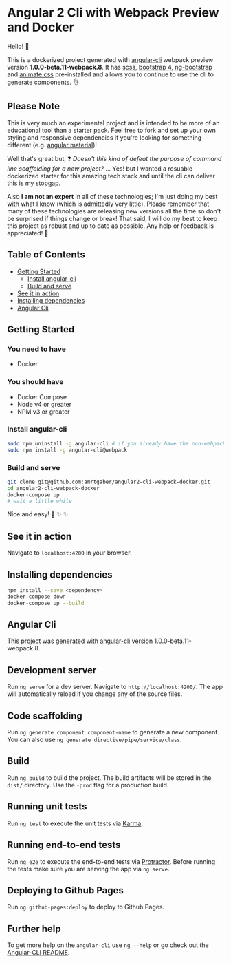 # Angular 2 Cli with Webpack Preview and Docker

Hello! :wave:

This is a dockerized project generated with [angular-cli](https://github.com/angular/angular-cli) webpack preview version **1.0.0-beta.11-webpack.8**. It has [scss](https://github.com/sass/sass), [bootstrap 4](https://github.com/twbs/bootstrap/tree/v4.0.0-alpha.3), [ng-bootstrap](https://github.com/ng-bootstrap/ng-bootstrap) and [animate.css](https://github.com/daneden/animate.css) pre-installed and allows you to continue to use the cli to generate components. :ok_hand:

## Please Note

This is very much an experimental project and is intended to be more of an educational tool than a starter pack. Feel free to fork and set up your own styling and responsive dependencies if you're looking for something different (e.g. [angular material](https://github.com/angular/material2))!

Well that's great but, :question: *Doesn't this kind of defeat the purpose of command line scaffolding for a new project?* ... Yes! but I wanted a resuable dockerized starter for this amazing tech stack and until the cli can deliver this is my stopgap.

Also **I am not an expert** in all of these technologies; I'm just doing my best with what I know (which is admittedly very little). Please remember that many of these technologies are releasing new versions all the time so don't be surprised if things change or break! That said, I will do my best to keep this project as robust and up to date as possible. Any help or feedback is appreciated! :raised_hands:

## Table of Contents

* [Getting Started](#getting-started)
  * [Install angular-cli](#install-angular-cli)
  * [Build and serve](#build-and-serve)
* [See it in action](#see-it-in-action)
* [Installing dependencies](#installing-dependencies)
* [Angular Cli](#angular-cli)

## Getting Started

### You need to have
* Docker

### You should have
* Docker Compose
* Node v4 or greater
* NPM v3 or greater

### Install angular-cli

```bash
sudo npm uninstall -g angular-cli # if you already have the non-webpack version
sudo npm install -g angular-cli@webpack
```

### Build and serve

```bash
git clone git@github.com:amrtgaber/angular2-cli-webpack-docker.git
cd angular2-cli-webpack-docker
docker-compose up
# wait a little while
```

Nice and easy! :tada: :sparkles: :sparkles:

## See it in action

Navigate to `localhost:4200` in your browser.

## Installing dependencies

```bash
npm install --save <dependency>
docker-compose down
docker-compose up --build
```

## Angular Cli

This project was generated with [angular-cli](https://github.com/angular/angular-cli) version 1.0.0-beta.11-webpack.8.

## Development server
Run `ng serve` for a dev server. Navigate to `http://localhost:4200/`. The app will automatically reload if you change any of the source files.

## Code scaffolding

Run `ng generate component component-name` to generate a new component. You can also use `ng generate directive/pipe/service/class`.

## Build

Run `ng build` to build the project. The build artifacts will be stored in the `dist/` directory. Use the `-prod` flag for a production build.

## Running unit tests

Run `ng test` to execute the unit tests via [Karma](https://karma-runner.github.io).

## Running end-to-end tests

Run `ng e2e` to execute the end-to-end tests via [Protractor](http://www.protractortest.org/).
Before running the tests make sure you are serving the app via `ng serve`.

## Deploying to Github Pages

Run `ng github-pages:deploy` to deploy to Github Pages.

## Further help

To get more help on the `angular-cli` use `ng --help` or go check out the [Angular-CLI README](https://github.com/angular/angular-cli/blob/master/README.md).

